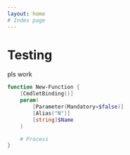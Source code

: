 ```yaml
---
layout: home
# Index page
---
```


# Testing

pls work

```powershell
function New-Function {
    [CmdletBinding()]
    param(
        [Parameter(Mandatory=$false)]
        [Alias("N")]
        [string]$Name
    )

    # Process
}
```
